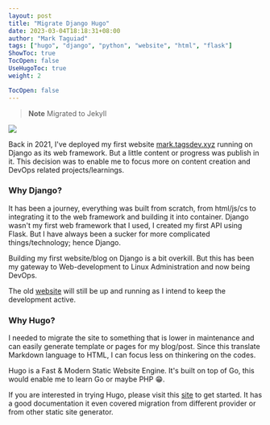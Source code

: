 ```yaml
---
layout: post
title: "Migrate Django Hugo"
date: 2023-03-04T18:18:31+08:00
author: "Mark Taguiad"
tags: ["hugo", "django", "python", "website", "html", "flask"]
ShowToc: true
TocOpen: false
UseHugoToc: true
weight: 2

TocOpen: false
---
```


> **Note**
> Migrated to Jekyll

<!-- ![Alt text]({{site.baseurl}}/assets/img/002-mark-tagsdev-click.jpg "mark.tagsdev.xyz") -->
<!-- [![dufs](/002-mark-tagsdev-xyz.jpg)](https://dufs.tagsdev.xyz/){:target="_blank"} -->

<img src="https://dufs.tagsdev.xyz/web-tagsdev/img/002-mark-tagsdev-xyz.jpg">


Back in 2021, I've deployed my first website [mark.tagsdev.xyz](https://mark.tagsdev.xyz) running on Django as its web framework. But a little content or progress was publish in it. This decision was to enable me to focus more on content creation and DevOps related projects/learnings.



### Why Django?

It has been a journey, everything was built from scratch, from html/js/cs to integrating it to the web framework and building it into container. Django wasn't my first web framework that I used, I created my first API using Flask. But I have always been a sucker for more complicated things/technology; hence Django. 

Building my first website/blog on Django is a bit overkill. But this has been my gateway to Web-development to Linux Administration and now being DevOps. 

The old [website](https://mark.tagsdev.xyz) will still be up and running as I intend to keep the development active. 

### Why Hugo?

I needed to migrate the site to something that is lower in maintenance and can easily generate template or pages for my blog/post. Since this translate Markdown language to HTML, I can focus less on thinkering on the codes. 

Hugo is a Fast & Modern Static Website Engine. It's built on top of Go, this would enable me to learn Go or maybe PHP :grin:. 

If you are interested in trying Hugo, please visit this [site](https://gohugo.io/) to get started. It has a good documentation it even covered migration from different provider or from other static site generator. 

